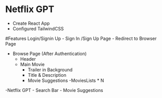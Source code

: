 # Netflix GPT 
  - Create React App
  - Configured TailwindCSS


  #Features
  Login/Signin Up
    - Sign In /Sign Up Page
    - Redirect to Browser Page
    
  - Browse Page (After Authentication)
    - Header
    - Main Movie
      - Trailer in Background
      - Title & Description
      - Movie Suggestions
        -MoviesLists * N 

  -Netflix GPT
    - Search Bar
    - Movie Suggestions      